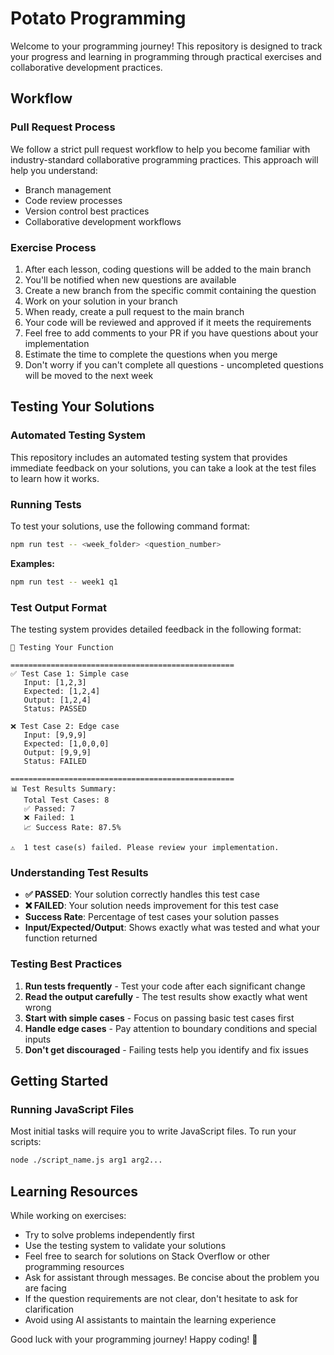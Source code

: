 # Potato Programming

Welcome to your programming journey! This repository is designed to track your progress and learning in programming through practical exercises and collaborative development practices.

## Workflow

### Pull Request Process
We follow a strict pull request workflow to help you become familiar with industry-standard collaborative programming practices. This approach will help you understand:
- Branch management
- Code review processes
- Version control best practices
- Collaborative development workflows

### Exercise Process
1. After each lesson, coding questions will be added to the main branch
2. You'll be notified when new questions are available
3. Create a new branch from the specific commit containing the question
4. Work on your solution in your branch
5. When ready, create a pull request to the main branch
6. Your code will be reviewed and approved if it meets the requirements
7. Feel free to add comments to your PR if you have questions about your implementation
8. Estimate the time to complete the questions when you merge
9. Don't worry if you can't complete all questions - uncompleted questions will be moved to the next week

## Testing Your Solutions

### Automated Testing System
This repository includes an automated testing system that provides immediate feedback on your solutions, you can take a look at the test files to learn how it works.

### Running Tests
To test your solutions, use the following command format:
```bash
npm run test -- <week_folder> <question_number>
```

**Examples:**
```bash
npm run test -- week1 q1
```

### Test Output Format
The testing system provides detailed feedback in the following format:
```
🧪 Testing Your Function

==================================================
✅ Test Case 1: Simple case
   Input: [1,2,3]
   Expected: [1,2,4]
   Output: [1,2,4]
   Status: PASSED

❌ Test Case 2: Edge case
   Input: [9,9,9]
   Expected: [1,0,0,0]
   Output: [9,9,9]
   Status: FAILED

==================================================
📊 Test Results Summary:
   Total Test Cases: 8
   ✅ Passed: 7
   ❌ Failed: 1
   📈 Success Rate: 87.5%

⚠️  1 test case(s) failed. Please review your implementation.
```

### Understanding Test Results
- **✅ PASSED**: Your solution correctly handles this test case
- **❌ FAILED**: Your solution needs improvement for this test case
- **Success Rate**: Percentage of test cases your solution passes
- **Input/Expected/Output**: Shows exactly what was tested and what your function returned

### Testing Best Practices
1. **Run tests frequently** - Test your code after each significant change
2. **Read the output carefully** - The test results show exactly what went wrong
3. **Start with simple cases** - Focus on passing basic test cases first
4. **Handle edge cases** - Pay attention to boundary conditions and special inputs
5. **Don't get discouraged** - Failing tests help you identify and fix issues

## Getting Started

### Running JavaScript Files
Most initial tasks will require you to write JavaScript files. To run your scripts:
```bash
node ./script_name.js arg1 arg2...
```

## Learning Resources
While working on exercises:
- Try to solve problems independently first
- Use the testing system to validate your solutions
- Feel free to search for solutions on Stack Overflow or other programming resources
- Ask for assistant through messages. Be concise about the problem you are facing
- If the question requirements are not clear, don't hesitate to ask for clarification
- Avoid using AI assistants to maintain the learning experience

Good luck with your programming journey! Happy coding! 🚀 